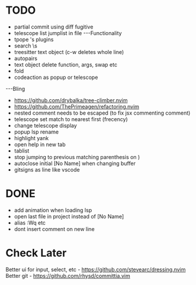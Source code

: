 # TODO
- partial commit using diff fugitive
- telescope list jumplist in file
---Functionality
- tpope 's plugins
- search \s
- treesitter text object (c-w deletes whole line)
- autopairs
- text object delete function, args, swap etc
- fold
- codeaction as popup or telescope

---Bling
- https://github.com/drybalka/tree-climber.nvim
- https://github.com/ThePrimeagen/refactoring.nvim
- nested comment needs to be escaped (to fix jsx commenting comment)
- telescope set match to nearest first (frecency)
- change telescope display
- popup lsp rename
- highlight yank
- open help in new tab
- tablist
- stop jumping to previous matching parenthesis on )
- autoclose initial [No Name] when changing buffer
- gitsigns as line like vscode

# DONE
- add animation when loading lsp
- open last file in project instead of [No Name]
- alias :Wq etc
- dont insert comment on new line

# Check Later
Better ui for input, select, etc - https://github.com/stevearc/dressing.nvim
Better git - https://github.com/rhysd/committia.vim
